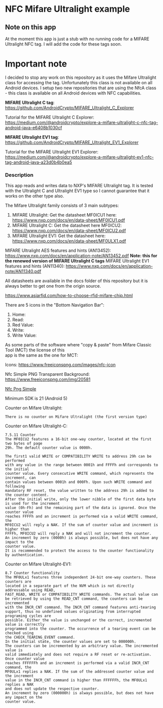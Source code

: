 # NFC Mifare Ultralight example

## Note on this app

At the moment this app is just a stub with no running code for a MIFARE Ultralight NFC tag. I will add the code 
for these tags soon.

# Important note
I decided to stop any work on this repository as it uses the Mifare Ultralight class for accessing the tag. Unfortunately this class is not available on all Android devices. 
I setup two new repositories that are using the NfcA class - this class is available on all Android devices with NFC capabilities.

**MIFARE Ultralight C tag**: https://github.com/AndroidCrypto/MIFARE_Ultralight_C_Explorer

Tutorial for the MIFARE Ultralight C Explorer: https://medium.com/@androidcrypto/explore-a-mifare-ultralight-c-nfc-tag-android-java-e6408b1030cf

**MIFARE Ultralight EV1 tag**: https://github.com/AndroidCrypto/MIFARE_Ultralight_EV1_Explorer

Tutorial for the MIFARE Ultralight EV1 Explorer: https://medium.com/@androidcrypto/explore-a-mifare-ultralight-ev1-nfc-tag-android-java-a23d0b4b0ea5

### Description

This app reads and writes data to NXP's MIFARE Ultralight tag. It is tested with the Ultralight C and Ultralight EV1 type so 
I cannot guarantee that it works on the other type also.

The Mifare Ultralight family consists of 3 main subtypes:

1) MIFARE Ultralight: Get the datasheet MF0ICU1 here: https://www.nxp.com/docs/en/data-sheet/MF0ICU1.pdf
2) MIFARE Ultralight C: Get the datasheet here MF0ICU2: https://www.nxp.com/docs/en/data-sheet/MF0ICU2.pdf
3) MIFARE Ultralight EV1: Get the datasheet here: https://www.nxp.com/docs/en/data-sheet/MF0ULX1.pdf
 
MIFARE Ultralight AES features and hints (AN13452): https://www.nxp.com/docs/en/application-note/AN13452.pdf **Note: this for the renewed version of MIFARE Ultralight C tags**
MIFARE Ultralight EV1 features and hints (AN11340): https://www.nxp.com/docs/en/application-note/AN11340.pdf

All datasheets are available in the docs folder of this repository but it is always better to get one from the origin source.

https://www.asiarfid.com/how-to-choose-rfid-mifare-chip.html
 
There are 5 icons in the "Bottom Navigation Bar":

1) Home: 
2) Read: 
3) Red Value: 
4) Write: 
5) Write Value: 

As some parts of the software where "copy & paste" from Mifare Classic Tool (MCT) the license of this   
app is the same as the one for MCT: 

Icons: https://www.freeiconspng.com/images/nfc-icon

Nfc Simple PNG Transparent Background: https://www.freeiconspng.com/img/20581

<a href="https://www.freeiconspng.com/img/20581">Nfc Png Simple</a>

Minimum SDK is 21 (Android 5)

Counter on Mifare Ultralight:
```plaintext
There is no counter on Mifare Ultralight (the first version type)
```

Counter on Mifare Ultralight-C:
```plaintext
7.5.11 Counter
The MF0ICU2 features a 16-bit one-way counter, located at the first two bytes of page 
29h. The default counter value is 0000h.

The first1 valid WRITE or COMPATIBILITY WRITE to address 29h can be performed
with any value in the range between 0001h and FFFFh and corresponds to the initial
counter value. Every consecutive WRITE command, which represents the increment, can
contain values between 0001h and 000Fh. Upon such WRITE command and following
mandatory RF reset, the value written to the address 29h is added to the counter content.
After the initial write, only the lower nibble of the first data byte is used for the increment
value (0h-Fh) and the remaining part of the data is ignored. Once the counter value
reaches FFFFh and an increment is performed via a valid WRITE command, the
MF0ICU2 will reply a NAK. If the sum of counter value and increment is higher than
FFFFh, MF0ICU2 will reply a NAK and will not increment the counter.
An increment by zero (0000h) is always possible, but does not have any impact to the
counter value.
It is recommended to protect the access to the counter functionality by authentication.
```

Counter on Mifare Ultralight-EV1:
```plaintext
8.7 Counter functionality
The MF0ULx1 features three independent 24-bit one-way counters. These counters are
located in a separate part of the NVM which is not directly addressable using READ,
FAST_READ, WRITE or COMPATIBILITY_WRITE commands. The actual value can
be retrieved by using the READ_CNT command, the counters can be incremented
with the INCR_CNT command. The INCR_CNT command features anti-tearing
support, thus no undefined values originating from interrupted programing cycles are
possible. Either the value is unchanged or the correct, incremented value is correctly
programmed into the counter. The occurrence of a tearing event can be checked using
the CHECK_TEARING_EVENT command.
In the initial state, the counter values are set to 000000h.
The counters can be incremented by an arbitrary value. The incremented value is
valid immediately and does not require a RF reset or re-activation. Once counter value
reaches FFFFFFh and an increment is performed via a valid INCR_CNT command, the
MF0ULx1 replies a NAK. If the sum of the addressed counter value and the increment
value in the INCR_CNT command is higher than FFFFFFh, the MF0ULx1 replies a NAK
and does not update the respective counter.
An increment by zero (000000h) is always possible, but does not have any impact on the
counter value.
```

